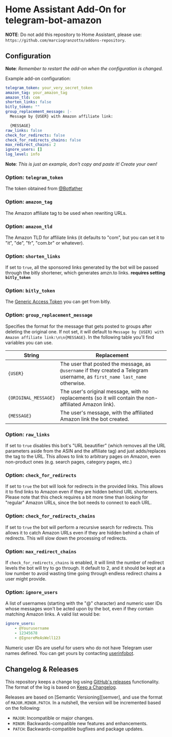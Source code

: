 # Home Assistant Add-On for telegram-bot-amazon

**NOTE**: Do not add this repository to Home Assistant, please use:
`https://github.com/marciogranzotto/addons-repository`.

## Configuration

**Note**: _Remember to restart the add-on when the configuration is changed._

Example add-on configuration:

```yaml
telegram_token: your_very_secret_token
amazon_tag: your_amazon_tag
amazon_tld: com
shorten_links: false
bitly_token: ""
group_replacement_message: |-
  Message by {USER} with Amazon affiliate link:

  {MESSAGE}
raw_links: false
check_for_redirects: false
check_for_redirects_chains: false
max_redirect_chains: 2
ignore_users: []
log_level: info
```

**Note**: _This is just an example, don't copy and paste it! Create your own!_

### Option: `telegram_token`

The token obtained from [@Botfather](https://t.me/botfather)

### Option: `amazon_tag`

The Amazon affiliate tag to be used when rewriting URLs.

### Option: `amazon_tld`

The Amazon TLD for affiliate links (it defaults to "com", but you can set it to "it", "de", "fr", "com.br" or whatever).

### Option: `shorten_links`

If set to `true`, all the sponsored links generated by the bot will be passed through the bitly shortener, which generates amzn.to links.
**requires setting `bitly_token`**

### Option: `bitly_token`

The [Generic Access Token](https://bitly.is/accesstoken) you can get from bitly.

### Option: `group_replacement_message`

Specifies the format for the message that gets posted to groups after deleting the original one. If not set, it will default to `Message by {USER} with Amazon affiliate link:\n\n{MESSAGE}`. In the following table you'll find variables you can use.

| String               | Replacement                                                                                                                |
| -------------------- | -------------------------------------------------------------------------------------------------------------------------- |
| `{USER}`             | The user that posted the message, as `@username` if they created a Telegram username, as `first_name last_name` otherwise. |
| `{ORIGINAL_MESSAGE}` | The user's original message, with no replacements (so it will contain the non-affiliated Amazon link).                     |
| `{MESSAGE}`          | The user's message, with the affiliated Amazon link the bot created.                                                       |

### Option: `raw_links`

If set to `true` disables this bot's "URL beautifier" (which removes all the URL parameters aside from the ASIN and the affiliate tag) and just adds/replaces the tag to the URL. This allows to link to arbitrary pages on Amazon, even non-product ones (e.g. search pages, category pages, etc.)

### Option: `check_for_redirects`

If set to `true` the bot will look for redirects in the provided links. This allows it to find links to Amazon even if they are hidden behind URL shorteners. Please note that this check requires a bit more time than looking for "regular" Amazon URLs, since the bot needs to connect to each URL.

### Option: `check_for_redirects_chains`

If set to `true` the bot will perform a recursive search for redirects. This allows it to catch Amazon URLs even if they are hidden behind a chain of redirects. This will slow down the processing of redirects.

### Option: `max_redirect_chains`

If `check_for_redirects_chains` is enabled, it will limit the number of redirect levels the bot will try to go through. It default to 2, and it should be kept at a low number to avoid wasting time going through endless redirect chains a user might provide.

### Option: `ignore_users`

A list of usernames (starting with the "@" character) and numeric user IDs whose messages won't be acted upon by the bot, even if they contain matching Amazon links. A valid list would be:

```yaml
ignore_users:
    - @Yourusername
    - 12345678
    - @IgnoreMeAsWell123
```

Numeric user IDs are useful for users who do not have Telegram user names defined. You can get yours by contacting [userinfobot](https://t.me/useridinfobot).

## Changelog & Releases

This repository keeps a change log using [GitHub's releases][releases]
functionality. The format of the log is based on
[Keep a Changelog][keepchangelog].

Releases are based on [Semantic Versioning][semver], and use the format
of `MAJOR.MINOR.PATCH`. In a nutshell, the version will be incremented
based on the following:

- `MAJOR`: Incompatible or major changes.
- `MINOR`: Backwards-compatible new features and enhancements.
- `PATCH`: Backwards-compatible bugfixes and package updates.

[keepchangelog]: http://keepachangelog.com/en/1.0.0/
[releases]: https://github.com/marciogranzotto/addon-telegram-bot-amazon/releases
[repository]: https://github.com/marciogranzotto/addons-repository
